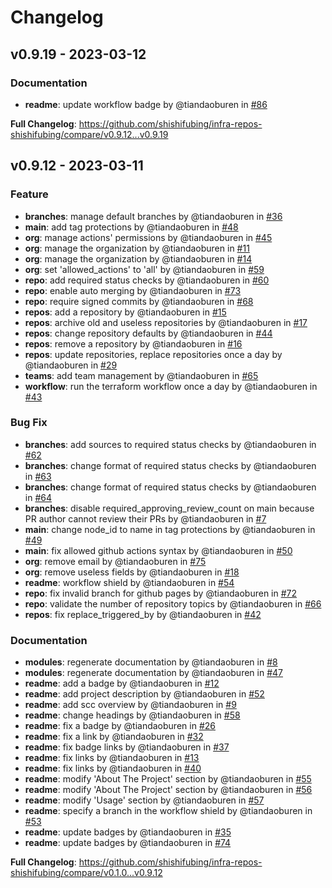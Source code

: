 # Changelog

## v0.9.19 - 2023-03-12

### Documentation

- **readme**: update workflow badge by @tiandaoburen in [#86](https://github.com/shishifubing/infra-repos-shishifubing/pull/86)

**Full Changelog**: https://github.com/shishifubing/infra-repos-shishifubing/compare/v0.9.12...v0.9.19

## v0.9.12 - 2023-03-11

### Feature

- **branches**: manage default branches by @tiandaoburen in [#36](https://github.com/shishifubing/infra-repos-shishifubing/pull/36)
- **main**: add tag protections by @tiandaoburen in [#48](https://github.com/shishifubing/infra-repos-shishifubing/pull/48)
- **org**: manage actions' permissions by @tiandaoburen in [#45](https://github.com/shishifubing/infra-repos-shishifubing/pull/45)
- **org**: manage the organization by @tiandaoburen in [#11](https://github.com/shishifubing/infra-repos-shishifubing/pull/11)
- **org**: manage the organization by @tiandaoburen in [#14](https://github.com/shishifubing/infra-repos-shishifubing/pull/14)
- **org**: set 'allowed_actions' to 'all' by @tiandaoburen in [#59](https://github.com/shishifubing/infra-repos-shishifubing/pull/59)
- **repo**: add required status checks by @tiandaoburen in [#60](https://github.com/shishifubing/infra-repos-shishifubing/pull/60)
- **repo**: enable auto merging by @tiandaoburen in [#73](https://github.com/shishifubing/infra-repos-shishifubing/pull/73)
- **repo**: require signed commits by @tiandaoburen in [#68](https://github.com/shishifubing/infra-repos-shishifubing/pull/68)
- **repos**: add a repository by @tiandaoburen in [#15](https://github.com/shishifubing/infra-repos-shishifubing/pull/15)
- **repos**: archive old and useless repositories by @tiandaoburen in [#17](https://github.com/shishifubing/infra-repos-shishifubing/pull/17)
- **repos**: change repository defaults by @tiandaoburen in [#44](https://github.com/shishifubing/infra-repos-shishifubing/pull/44)
- **repos**: remove a repository by @tiandaoburen in [#16](https://github.com/shishifubing/infra-repos-shishifubing/pull/16)
- **repos**: update repositories, replace repositories once a day by @tiandaoburen in [#29](https://github.com/shishifubing/infra-repos-shishifubing/pull/29)
- **teams**: add team management by @tiandaoburen in [#65](https://github.com/shishifubing/infra-repos-shishifubing/pull/65)
- **workflow**: run the terraform workflow once a day by @tiandaoburen in [#43](https://github.com/shishifubing/infra-repos-shishifubing/pull/43)

### Bug Fix

- **branches**: add sources to required status checks by @tiandaoburen in [#62](https://github.com/shishifubing/infra-repos-shishifubing/pull/62)
- **branches**: change format of required status checks by @tiandaoburen in [#63](https://github.com/shishifubing/infra-repos-shishifubing/pull/63)
- **branches**: change format of required status checks by @tiandaoburen in [#64](https://github.com/shishifubing/infra-repos-shishifubing/pull/64)
- **branches**: disable required_approving_review_count on main because PR author cannot review their PRs by @tiandaoburen in [#7](https://github.com/shishifubing/infra-repos-shishifubing/pull/7)
- **main**: change node_id to name in tag protections by @tiandaoburen in [#49](https://github.com/shishifubing/infra-repos-shishifubing/pull/49)
- **main**: fix allowed github actions syntax by @tiandaoburen in [#50](https://github.com/shishifubing/infra-repos-shishifubing/pull/50)
- **org**: remove email by @tiandaoburen in [#75](https://github.com/shishifubing/infra-repos-shishifubing/pull/75)
- **org**: remove useless fields by @tiandaoburen in [#18](https://github.com/shishifubing/infra-repos-shishifubing/pull/18)
- **readme**: workflow shield by @tiandaoburen in [#54](https://github.com/shishifubing/infra-repos-shishifubing/pull/54)
- **repo**: fix invalid branch for github pages by @tiandaoburen in [#72](https://github.com/shishifubing/infra-repos-shishifubing/pull/72)
- **repo**: validate the number of repository topics by @tiandaoburen in [#66](https://github.com/shishifubing/infra-repos-shishifubing/pull/66)
- **repos**: fix replace_triggered_by by @tiandaoburen in [#42](https://github.com/shishifubing/infra-repos-shishifubing/pull/42)

### Documentation

- **modules**: regenerate documentation by @tiandaoburen in [#8](https://github.com/shishifubing/infra-repos-shishifubing/pull/8)
- **modules**: regenerate documentation by @tiandaoburen in [#47](https://github.com/shishifubing/infra-repos-shishifubing/pull/47)
- **readme**: add a badge by @tiandaoburen in [#12](https://github.com/shishifubing/infra-repos-shishifubing/pull/12)
- **readme**: add project description by @tiandaoburen in [#52](https://github.com/shishifubing/infra-repos-shishifubing/pull/52)
- **readme**: add scc overview by @tiandaoburen in [#9](https://github.com/shishifubing/infra-repos-shishifubing/pull/9)
- **readme**: change headings by @tiandaoburen in [#58](https://github.com/shishifubing/infra-repos-shishifubing/pull/58)
- **readme**: fix a badge by @tiandaoburen in [#26](https://github.com/shishifubing/infra-repos-shishifubing/pull/26)
- **readme**: fix a link by @tiandaoburen in [#32](https://github.com/shishifubing/infra-repos-shishifubing/pull/32)
- **readme**: fix badge links by @tiandaoburen in [#37](https://github.com/shishifubing/infra-repos-shishifubing/pull/37)
- **readme**: fix links by @tiandaoburen in [#13](https://github.com/shishifubing/infra-repos-shishifubing/pull/13)
- **readme**: fix links by @tiandaoburen in [#40](https://github.com/shishifubing/infra-repos-shishifubing/pull/40)
- **readme**: modify 'About The Project' section by @tiandaoburen in [#55](https://github.com/shishifubing/infra-repos-shishifubing/pull/55)
- **readme**: modify 'About The Project' section by @tiandaoburen in [#56](https://github.com/shishifubing/infra-repos-shishifubing/pull/56)
- **readme**: modify 'Usage' section by @tiandaoburen in [#57](https://github.com/shishifubing/infra-repos-shishifubing/pull/57)
- **readme**: specify a branch in the workflow shield by @tiandaoburen in [#53](https://github.com/shishifubing/infra-repos-shishifubing/pull/53)
- **readme**: update badges by @tiandaoburen in [#35](https://github.com/shishifubing/infra-repos-shishifubing/pull/35)
- **readme**: update badges by @tiandaoburen in [#74](https://github.com/shishifubing/infra-repos-shishifubing/pull/74)

**Full Changelog**: https://github.com/shishifubing/infra-repos-shishifubing/compare/v0.1.0...v0.9.12

